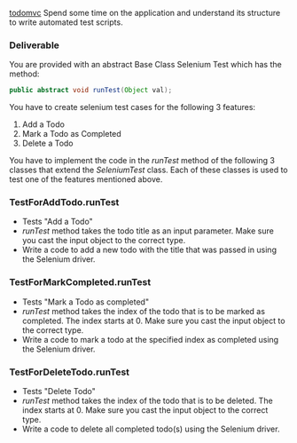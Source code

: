 [todomvc](https://todomvc.com/examples/vanillajs/)
Spend some time on the application and understand its structure to write automated test scripts.

### Deliverable

You are provided with an abstract Base Class Selenium Test which has the method:
```java
public abstract void runTest(Object val);
```

You have to create selenium test cases for the following 3 features:
1. Add a Todo
2. Mark a Todo as Completed
3. Delete a Todo

You have to implement the code in the _runTest_ method of the following 3 classes that extend 
the _SeleniumTest_ class. Each of these classes is used to test one of the features mentioned 
above.

### TestForAddTodo.runTest
- Tests "Add a Todo"
- _runTest_ method takes the todo title as an input parameter. Make sure you cast the input 
  object to the correct type.
- Write a code to add a new todo with the title that was passed in using the Selenium driver.

### TestForMarkCompleted.runTest
- Tests "Mark a Todo as completed"
- _runTest_ method takes the index of the todo that is to be marked as completed. The index 
  starts at 0. Make sure you cast the input object to the correct type.
- Write a code to mark a todo at the specified index as completed using the Selenium driver.

### TestForDeleteTodo.runTest
- Tests "Delete Todo"
- _runTest_ method takes the index of the todo that is to be deleted. The index
  starts at 0. Make sure you cast the input object to the correct type.
- Write a code to delete all completed todo(s) using the Selenium driver.

